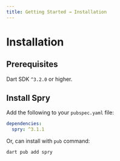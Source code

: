 ```yaml
---
title: Getting Started → Installation
---
```


# Installation

## Prerequisites

Dart SDK `^3.2.0` or higher.

## Install Spry

Add the following to your `pubspec.yaml` file:

```yaml
dependencies:
  spry: ^3.1.1
```

Or, can install with `pub` command:

```bash
dart pub add spry
```
